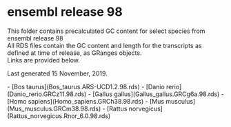 # ensembl release 98

<p>This folder contains precalculated GC content for select species from ensembl release 98<br>
All RDS files contain the GC content and length for the transcripts as defined at time of release, as GRanges objects.<br>
Links are provided below.</p>

<p>Last generated 15 November, 2019.</p>
- [Bos taurus](Bos_taurus.ARS-UCD1.2.98.rds)
- [Danio rerio](Danio_rerio.GRCz11.98.rds)
- [Gallus gallus](Gallus_gallus.GRCg6a.98.rds)
- [Homo sapiens](Homo_sapiens.GRCh38.98.rds)
- [Mus musculus](Mus_musculus.GRCm38.98.rds)
- [Rattus norvegicus](Rattus_norvegicus.Rnor_6.0.98.rds)